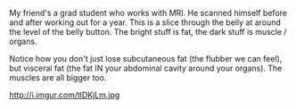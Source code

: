 My friend's a grad student who works with MRI. He scanned himself before and after working out for a year. This is a slice through the belly at around the level of the belly button. The bright stuff is fat, the dark stuff is muscle / organs. 

Notice how you don't just lose subcutaneous fat (the flubber we can feel), but visceral fat (the fat IN your abdominal cavity around your organs). The muscles are all bigger too.

http://i.imgur.com/tlDKjLm.jpg